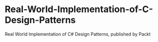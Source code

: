 # Real-World-Implementation-of-C-Design-Patterns
Real World Implementation of C# Design Patterns, published by Packt
